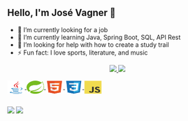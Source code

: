 ## Hello, I'm José Vagner 👋

- 🔭 I’m currently looking for a job
- 🌱 I’m currently learning Java, Spring Boot, SQL, API Rest
- 🤔 I’m looking for help with how to create a study trail
- ⚡ Fun fact: I love sports, literature, and music

<div align="center">
  <a href="https://github.com/JVagner-codes">
  <img height="165em" src="https://github-readme-stats.vercel.app/api?username=JVagner-codes&show_icons=true&theme=github_dark&include_all_commits=true&count_private=true"/>
  <img height="165em" src="https://github-readme-stats.vercel.app/api/top-langs/?username=JVagner-codes&layout=compact&langs_count=7&theme=github_dark"/>
</div>
<div style="display: inline_block"><br>
  <img align="center" alt="Vagner-Java" height="30" width="40" src="https://raw.githubusercontent.com/devicons/devicon/master/icons/java/java-original.svg"">
  <img align="center" alt="Vagner-Spring" height="30" width="40" src="https://raw.githubusercontent.com/devicons/devicon/master/icons/spring/spring-original.svg">
  <img align="center" alt="Vagner-HTML" height="30" width="40" src="https://raw.githubusercontent.com/devicons/devicon/master/icons/html5/html5-original.svg">
  <img align="center" alt="Vagner-CSS" height="30" width="40" src="https://raw.githubusercontent.com/devicons/devicon/master/icons/css3/css3-original.svg">
  <img align="center" alt="Vagner-Python" height="30" width="40" src="https://raw.githubusercontent.com/devicons/devicon/master/icons/javascript/javascript-original.svg">
</div>

 ##
 
 <div>
  <a href = "https://twitter.com/JoseVagner7"><img src="https://img.shields.io/badge/Twitter-1DA1F2?style=for-the-badge&logo=twitter&logoColor=white" target="_blank"></a>
  <a href = "https://www.linkedin.com/in/jose-vagner/" target="_blank"><img src="https://img.shields.io/badge/-LinkedIn-%230077B5?style=for-the-badge&logo=linkedin&logoColor=white" target="_blank"></a> 
 </div>

